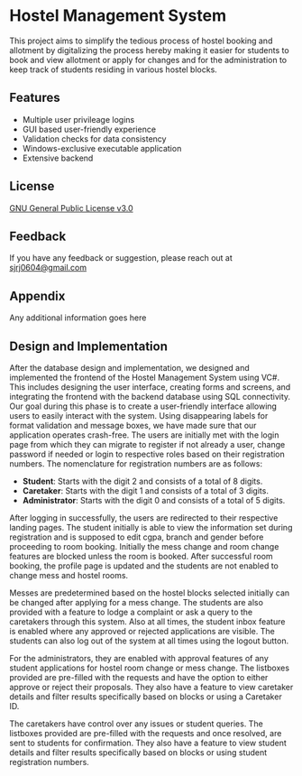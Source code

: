
# Hostel Management System

This project aims to simplify the tedious process of hostel booking and allotment by digitalizing the process hereby making it easier for students to book and view allotment or apply for changes and for the administration to keep track of students residing in various hostel blocks.


## Features

- Multiple user privileage logins
- GUI based user-friendly experience
- Validation checks for data consistency
- Windows-exclusive executable application
- Extensive backend


## License

[GNU General Public License v3.0](https://choosealicense.com/licenses/gpl-3.0/)


## Feedback

If you have any feedback or suggestion, please reach out at sjrj0604@gmail.com


## Appendix

Any additional information goes here


## Design and Implementation

After the database design and implementation, we designed and implemented the frontend of the Hostel Management System using VC#. This includes designing the user interface, creating forms and screens, and integrating the frontend with the backend database using SQL connectivity. Our goal during this phase is to create a user-friendly interface allowing users to easily interact with the system. Using disappearing labels for format validation and message boxes, we have made sure that our application operates crash-free. The users are initially met with the login page from which they can migrate to register if not already a user, change password if needed or login to respective roles based on their registration numbers. The nomenclature for registration numbers are as follows: 
- **Student**: Starts with the digit 2 and consists of a total of 8 digits.
- **Caretaker**: Starts with the digit 1 and consists of a total of 3 digits.
- **Administrator**: Starts with the digit 0 and consists of a total of 5 digits.

After logging in successfully, the users are redirected to their respective landing pages. The student initially is able to view the information set during registration and is supposed to edit cgpa, branch and gender before proceeding to room booking. Initially the mess change and room change features are blocked unless the room is booked. After successful room booking, the profile page is updated and the students are not enabled to change mess and hostel rooms. 

Messes are predetermined based on the hostel blocks selected initially can be changed after applying for a mess change. The students are also provided with a feature to lodge a complaint or ask a query to the caretakers through this system. Also at all times, the student inbox feature is enabled where any approved or rejected applications are visible. The students can also log out of the system at all times using the logout button.

For the administrators, they are enabled with approval features of any student applications for hostel room change or mess change. The listboxes provided are pre-filled with the requests and have the option to either approve or reject their proposals. They also have a feature to view caretaker details and filter results specifically based on blocks or using a Caretaker ID.

The caretakers have control over any issues or student queries. The listboxes provided are pre-filled with the requests and once resolved, are sent to students for confirmation. They also have a feature to view student details and filter results specifically based on blocks or using student registration numbers.


